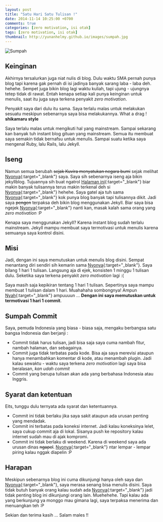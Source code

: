```yaml
---
layout: post
title: "Satu Hari Satu Tulisan !"
date: 2014-11-14 10:25:00 +0700
comments: true
categories: [zero motivation, isi otak]
tags: [zero motivation, isi otak]
thumbnail: http://yunanhelmy.github.io/images/sumpah.jpg
---
```

![Sumpah](http://yunanhelmy.github.io/images/sumpah.jpg)

## Keinginan

Akhirnya tersalurkan juga niat nulis di blog. Dulu waktu SMA pernah punya blog tapi karena gak pernah di isi jadinya banyak sarang laba - laba deh. hehehe. Sempet juga bikin blog lagi waktu kuliah, tapi ujung - ujungnya tetep tidak di rawat. Entah kenapa setiap kali punya keinginan untuk menulis, saat itu juga saya terkena penyakit *zero motivation*.

Penyakit saya dari dulu itu sama. Saya terlalu malas untuk melakukan sesuatu meskipun sebenarnya saya bisa melakukannya. What a drag ! **shikamaru style** 

Saya terlalu malas untuk mengikuti hal yang mainstream. Sampai sekarang kan banyak tuh instant blog gituan yang mainstream. Semua itu membuat saya semakin tidak bernafsu untuk menulis. Sampai suatu ketika saya mengenal Ruby, lalu Rails, lalu Jekyll.

## Iseng

Namun semua berubah <del>sejak Kuvira menyatukan negara bumi</del> sejak melihat [Nyonya][nyonya]{:target="_blank"} saya. Saya sih sebenarnya iseng aja bikin jekyllblog. Tujuannya sih buat ngatrol [Halaman ini][nyonya]{:target="_blank"} biar makin banyak tulisannya terus makin terkenal deh si [Nyonya][nyonya]{:target="_blank"} hehehe. Saya gatel aja tuh sama [Nyonya][nyonya]{:target="_blank"} kok punya blog banyak tapi tulisannya dikit. Jadi saya <del>pengen</del> terpaksa deh bikin blog menggunakan Jekyll. Biar saya bisa ngejek [Nyonya][nyonya]{:target="_blank"} nanti kan, masak kalah sama orang yang *zero motivation* :P

Kenapa saya menggunakan Jekyll? Karena instant blog sudah terlalu mainstream. Jekyll mampu membuat saya termotivasi untuk menulis karena semuanya saya kontrol disini.

## Misi

Jadi, dengan ini saya memutuskan untuk menulis blog disini. Sempat menantang diri sendiri sih kemarin sama [Nyonya][nyonya]{:target="_blank"}. Saya bilang 1 hari 1 tulisan. Langsung aja di ejek, konsisten 1 minggu 1 tulisan dulu. Seketika saya terkena penyakit *zero motivation* lagi :(

Saya masih saja kepikiran tentang 1 hari 1 tulisan. Sepertinya saya mampu membuat 1 tulisan dalam 1 hari. Muahahaha sombongnya! Ampun [Nyah][nyonya]{:target="_blank"} ampuuuun ... **Dengan ini saya memutuskan untuk termotivasi 1 hari 1 commit**.

## Sumpah Commit
Saya, pemuda Indonesia yang biasa - biasa saja, mengaku berbangsa satu bangsa Indonesia dan berjanji :

* Commit tidak harus tulisan, jadi bisa saja saya cuma nambah fitur, nambah halaman, dan sebagainya.
* Commit juga tidak terbatas pada kode. Bisa aja saya merevisi ataupun hanya menambahkan komentar di kode, atau menambah plugin. Jadi kalau sewaktu - waktu saya terkena *zero motivation* lagi saya bisa beralasan, *kan udah commit*
* Commit yang berupa tulisan akan ada yang berbahasa Indonesia atau Inggris.

## Syarat dan ketentuan
Eits, tunggu dulu ternyata ada syarat dan ketentuannya.

* Commit ini tidak berlaku jika saya sakit ataupun ada urusan penting yang mendadak.
* Commit ini terbatas pada koneksi internet. Jadi kalau koneksinya lelet, saya cukup commit aja di lokal. Sisanya push ke repository kalau internet sudah mau di ajak kompromi.
* Commit ini tidak berlaku di weekend. Karena di weekend saya ada urusan dinas <del>ngapel</del>. [Nyonya][nyonya]{:target="_blank"} ntar lempar - lempar piring kalau nggak diapelin :P

## Harapan
Meskipun sebenarnya blog ini cuma dikunjungi hanya oleh saya dan [Nyonya][nyonya]{:target="_blank"}, saya merasa senang bisa menulis disini. Saya tidak butuh banyak orang kalau sudah ada [Nyonya][nyonya]{:target="_blank"} jadi tidak penting blog ini dikunjungi orang lain. Muehehehe. Tapi kalau ada yang berkunjung ya monggo mau gimana lagi, saya terpaksa menerima dan menuangkan teh :P

Sekian dan terima kasih ...
Salam males !!

[nyonya]: http://nyonyahm.wordpress.com


